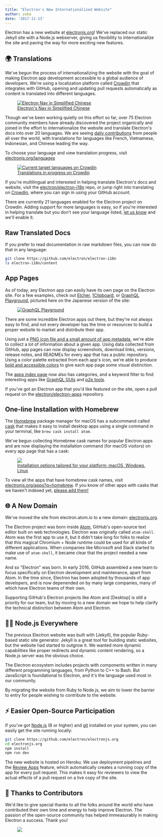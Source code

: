 ```yaml
---
title: "Electron's New Internationalized Website"
author: zeke
date: '2017-11-13'
---
```


Electron has a new website at [electronjs.org]! We've replaced 
our static Jekyll site with a Node.js webserver, giving us flexibility to
internationalize the site and paving the way for more exciting new features.

## 🌍 Translations

We've begun the process of internationalizing the website with the 
goal of making Electron app development accessible to a global audience of 
developers. We're using a localization platform called [Crowdin] that integrates 
with GitHub, opening and updating pull requests automatically as content is translated into different languages.

<figure>
  <a href="https://electronjs.org/languages">
    <img src="https://user-images.githubusercontent.com/2289/32803530-a35ff774-c938-11e7-9b98-5c0cfb679d84.png" alt="Electron Nav in Simplified Chinese">
    <figcaption>Electron's Nav in Simplified Chinese</figcaption>
  </a>
</figure>

Though we've been working quietly on this effort so far, 
over 75 Electron community members have already discovered the project 
organically and joined in the effort to internationalize the website and 
translate Electron's docs into over 20 languages. We are seeing [daily 
contributions](https://github.com/electron/electron-i18n/pulls?utf8=%E2%9C%93&q=is%3Apr%20author%3Aglotbot%20) from people all over the world, with translations for 
languages like French, Vietnamese, Indonesian, and Chinese leading the way.

To choose your language and view translation progress, visit [electronjs.org/languages](https://electronjs.org/languages)

<figure>
  <a href="https://electronjs.org/languages">
    <img class="screenshot" src="https://user-images.githubusercontent.com/2289/32754734-e8e43c04-c886-11e7-9f34-f2da2bb4357b.png" alt="Current target languages on Crowdin">
    <figcaption>Translations in progress on Crowdin</figcaption>
  </a>
</figure>

If you're multilingual and interested in helping translate Electron's docs
and website, visit the [electron/electron-i18n] repo, or jump right into 
translating on [Crowdin], where you can sign in using your GitHub account.

There are currently 21 languages enabled for the Electron project on Crowdin. 
Adding support for more languages is easy, so if you're interested in 
helping translate but you don't see your language listed, 
[let us know](https://github.com/electron/electron.atom.io/issues/new) and
we'll enable it.

## Raw Translated Docs

If you prefer to read documentation in raw markdown files, you 
can now do that in any language:

```sh
git clone https://github.com/electron/electron-i18n
ls electron-i18n/content
```

## App Pages

As of today, any Electron app can easily have its own page on the Electron 
site. For a few examples, check out 
[Etcher](https://electronjs.org/apps/etcher),
[1Clipboard](https://electronjs.org/apps/1clipboard), or 
[GraphQL Playground](https://electronjs.org/apps/graphql-playground), pictured
here on the Japanese version of the site:

<figure>
  <a href="https://electronjs.org/apps/graphql-playground">
    <img class="screenshot" src="https://user-images.githubusercontent.com/2289/32871096-f5043292-ca33-11e7-8d03-a6a157aa183d.png" alt="GraphQL Playground">
  </a>
</figure>

There are some incredible Electron apps out there, but they're not always easy
to find, and not every developer has the time or resources to build a proper 
website to market and distribute their app.

Using just a 
[PNG icon file and a small amount of app metadata](https://github.com/electron/electron-apps/blob/master/contributing.md),
we're able to collect a lot of information about a given app.
Using data collected from GitHub, app pages can now display screenshots, 
download links, versions, release notes, and READMEs for every app that 
has a public repository. Using a color palette extracted from each app's icon,
 we're able to produce [bold and accessible colors](https://github.com/zeke/pick-a-good-color)
to give each app page some visual distinction.

The [apps index page](https://electronjs.org/apps) now also has categories,
and a keyword filter to find interesting apps like [GraphQL GUIs](https://electronjs.org/apps?q=graphql)
and [p2p tools](https://electronjs.org/apps?q=graphql).

If you've got an Electron app that you'd like featured on the site, open a 
pull request on the [electron/electron-apps] repository.

## One-line Installation with Homebrew

The [Homebrew] package manager for macOS has a subcommand called [cask]
that makes it easy to install desktop apps using a single command in your
terminal, like `brew cask install atom`.

We've begun collecting Homebrew cask names for popular Electron apps and are now
displaying the installation command (for macOS visitors) on every app page 
that has a cask:

<figure>
  <a href="https://electronjs.org/apps/dat">
   <img class="screenshot" src="https://user-images.githubusercontent.com/2289/32871246-c5ef6f2a-ca34-11e7-8eb4-3a5b93b91007.png">
   <figcaption>Installation options tailored for your platform: macOS, Windows, Linux</figcaption>
  </a>
</figure>

To view all the apps that have homebrew cask names, visit 
[electronjs.org/apps?q=homebrew](https://electronjs.org/apps?q=homebrew). If 
you know of other apps with casks that we haven't indexed yet, 
[please add them!](https://github.com/electron/electron-apps/blob/master/contributing.md)

## 🌐 A New Domain

We've moved the site from electron.atom.io to a new domain: [electronjs.org].

The Electron project was born inside [Atom], GitHub's open-source text editor 
built on web technologies. Electron was originally called `atom-shell`. Atom 
was the first app to use it, but it didn't take long for folks to realize that 
this magical Chromium + Node runtime could be used for all kinds of different 
applications. When companies like Microsoft and Slack started to make use of
`atom-shell`, it became clear that the project needed a new name.

And so "Electron" was born. In early 2016, GitHub assembled a new team to focus
specifically on Electron development and maintenance, apart from Atom. In the 
time since, Electron has been adopted by thousands of app developers, and is now
depenended on by many large companies, many of which have Electron teams of 
their own.

Supporting GitHub's Electron projects like Atom and [Desktop] is still a 
priority for our team, but by moving to a new domain we hope to help clarify 
the technical distinction between Atom and Electron.

## 🐢🚀 Node.js Everywhere

The previous Electron website was built with [Jekyll], the popular Ruby-based 
static site generator. Jekyll is a great tool for building static websites, but 
the website had started to outgrow it. We wanted more dynamic capabilities like proper redirects and dynamic content rendering, so a Node.js server was the obvious choice.

The Electron ecosystem includes projects with components written in many 
different programming languages, from Python to C++ to Bash. But JavaScript is foundational to Electron, and it's the language used most in our community.

By migrating the website from Ruby to Node.js, we aim to lower the barrier to 
entry for people wishing to contribute to the website.

## ⚡️ Easier Open-Source Participation

If you've got [Node.js](https://nodejs.org) (8 or higher) and 
[git](https://git-scm.org) installed on your system, you can easily get the 
site running locally:

```sh
git clone https://github.com/electron/electronjs.org
cd electronjs.org
npm install
npm run dev
```

The new website is hosted on Heroku. We use deployment pipelines and the
[Review Apps](https://devcenter.heroku.com/articles/github-integration-review-apps)
feature, which automatically creates a running copy of the app for every pull 
request. This makes it easy for reviewers to view the actual effects of a 
pull request on a live copy of the site.

## 🙏 Thanks to Contributors

We'd like to give special thanks to all the folks around the world who have 
contributed their own time and energy to help improve Electron. The passion of 
the open-source community has helped immeasurably in making Electron a success.
Thank you!

<figure>
  <img src="https://user-images.githubusercontent.com/2289/32871386-92eaa4ea-ca35-11e7-9511-a746c7fbf2c4.png">
</figure>


[Crowdin]: https://crowdin.com/project/electron
[crowdin.com/project/electron]: https://crowdin.com/project/electron
[electron/electron-apps]: https://github.com/electron/electron-apps
[electron/electron-i18n]: https://github.com/electron/electron-i18n#readme
[electronjs.org]: https://electronjs.org
[Atom]: https://atom.io
[Destop]: https://desktop.github.com
[Homebrew]: https://brew.sh
[cask]: https://caskroom.github.io
[Jeykll]: https://jekyllrb.com